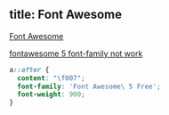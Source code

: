 title: Font Awesome
---

[Font Awesome](https://fontawesome.com/)  


[fontawesome 5 font-family not work](https://stackoverflow.com/questions/47788847/fontawesome-5-font-family-not-work/47789198)

```css
a::after {
  content: "\f007";
  font-family: 'Font Awesome\ 5 Free';
  font-weight: 900;
}
```
